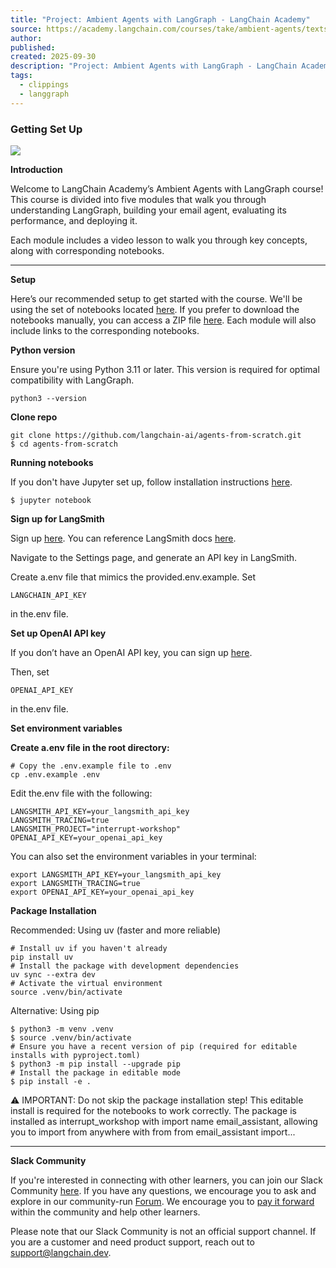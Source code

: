 ```yaml
---
title: "Project: Ambient Agents with LangGraph - LangChain Academy"
source: https://academy.langchain.com/courses/take/ambient-agents/texts/66147173-getting-set-up
author:
published:
created: 2025-09-30
description: "Project: Ambient Agents with LangGraph - LangChain Academy"
tags:
  - clippings
  - langgraph
---
```

### Getting Set Up

![](https://files.cdn.thinkific.com/file_uploads/967498/images/3b3/5eb/78b/buildingambientagents.png)

  

**Introduction**

Welcome to LangChain Academy’s Ambient Agents with LangGraph course! This course is divided into five modules that walk you through understanding LangGraph, building your email agent, evaluating its performance, and deploying it.

Each module includes a video lesson to walk you through key concepts, along with corresponding notebooks.

---

  

**Setup**

Here’s our recommended setup to get started with the course. We'll be using the set of notebooks located [here](https://github.com/langchain-ai/agents-from-scratch/tree/main). If you prefer to download the notebooks manually, you can access a ZIP file [here](https://github.com/langchain-ai/agents-from-scratch/archive/refs/heads/main.zip). Each module will also include links to the corresponding notebooks.

**Python version**

Ensure you're using Python 3.11 or later. This version is required for optimal compatibility with LangGraph.

```
python3 --version
```

**Clone repo**

```
git clone https://github.com/langchain-ai/agents-from-scratch.git
$ cd agents-from-scratch
```

**Running notebooks**

If you don't have Jupyter set up, follow installation instructions [here](https://jupyter.org/install).

```
$ jupyter notebook
```

**Sign up for LangSmith**

Sign up [here](https://smith.langchain.com/). You can reference LangSmith docs [here](https://docs.smith.langchain.com/).

Navigate to the Settings page, and generate an API key in LangSmith.

Create a.env file that mimics the provided.env.example. Set

```
LANGCHAIN_API_KEY
```

in the.env file.

**Set up OpenAI API key**

If you don’t have an OpenAI API key, you can sign up [here](https://openai.com/index/openai-api/).

Then, set

```
OPENAI_API_KEY
```

in the.env file.

**Set environment variables**

**Create a.env file in the root directory:**

```
# Copy the .env.example file to .env
cp .env.example .env
```

Edit the.env file with the following:

```
LANGSMITH_API_KEY=your_langsmith_api_key
LANGSMITH_TRACING=true
LANGSMITH_PROJECT="interrupt-workshop"
OPENAI_API_KEY=your_openai_api_key
```

You can also set the environment variables in your terminal:

```
export LANGSMITH_API_KEY=your_langsmith_api_key
export LANGSMITH_TRACING=true
export OPENAI_API_KEY=your_openai_api_key
```

**Package Installation**

Recommended: Using uv (faster and more reliable)

```
# Install uv if you haven't already
pip install uv
# Install the package with development dependencies
uv sync --extra dev
# Activate the virtual environment
source .venv/bin/activate
```

Alternative: Using pip

```
$ python3 -m venv .venv
$ source .venv/bin/activate
# Ensure you have a recent version of pip (required for editable installs with pyproject.toml)
$ python3 -m pip install --upgrade pip
# Install the package in editable mode
$ pip install -e .
```

⚠️ IMPORTANT: Do not skip the package installation step! This editable install is required for the notebooks to work correctly. The package is installed as interrupt\_workshop with import name email\_assistant, allowing you to import from anywhere with from from email\_assistant import...

---

  

**Slack Community**

If you're interested in connecting with other learners, you can join our Slack Community [here](https://www.langchain.com/join-community). If you have any questions, we encourage you to ask and explore in our community-run [Forum](https://forum.langchain.com/). We encourage you to [pay it forward](https://www.langchain.com/community-code) within the community and help other learners.

Please note that our Slack Community is not an official support channel. If you are a customer and need product support, reach out to support@langchain.dev.